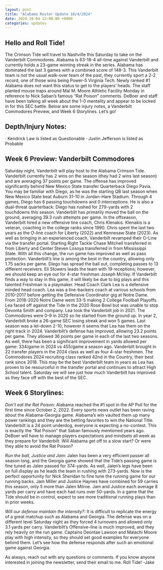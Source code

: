 ```yaml
---
layout: post
title: "Alabama Roster Update 10/4/2024"
date: 2024-10-04 12:00:00 +0000
categories: updates
---
```


## Hello and Roll Tide!
The Crimson Tide will travel to Nashville this Saturday to take on the Vanderbilt Commodores. Alabama is 63-18-4 all-time against Vanderbilt and currently holds a 23-game winning streak in the series. Alabama has dominated the last 3 games with a combined score of 148-3. This Vanderbilt team is not the usual walk-over team of the past, they currently sport a 2-2 record, one of those wins being Power-5 Virginia Tech. Newly ranked #1 Alabama does not want this status to get to the players’ heads. The staff planted mouse traps around Mal M. Moore Athletic Facility Monday in reference to Nick Saban’s famous “Rat Poison” comments. DeBoer and staff have been talking all week about the 1-0 mentality and appear to be locked in for this SEC battle. Below are some injury notes, a Vanderbilt Commodores Preview, and Week 6 Storylines. Let’s go!
 
## Depth/Injury Notes:
·        Kendrick Law is listed as Questionable
·        Justin Jefferson is listed as Probable
 
## Week 6 Preview: Vanderbilt Commodores
Saturday night, Vanderbilt will play host to the Alabama Crimson Tide. Vanderbilt currently has 2 wins on the season (they had 2 wins last season) and are averaging 37 points per game. The offense has improved significantly behind New Mexico State transfer Quarterback Diego Pavia. You may be familiar with Diego, as he was the starting QB last season when New Mexico State beat Auburn 31-10 in Jordan-Hare Stadium. Through 4 games, Diego has 6 passing touchdowns and 0 interceptions. He is also a dual-threat quarterback: Diego has rushed for 279-yards with 2 touchdowns this season. Vanderbilt has primarily moved the ball on the ground, averaging 39.3 rush attempts per game. In the offseason, Vanderbilt hired a new offensive line coach, Chris Klenakis. Klenakis is a veteran, coaching in the college ranks since 1990. Chris spent the last two years as the O-line coach for Liberty (2022) and Kennesaw State (2023). As well as bringing in an experienced coach, Vanderbilt revamped their O-Line via the transfer portal. Starting Right Tackle Chase Mitchell transferred in from Liberty and Center Steven Losoya transferred in from Mississippi State. With all this change, the run game has improved as well as pass protection. Vanderbilt’s line is among the best in the country, allowing only 1.75 sacks per game. Diego has spread the ball out, completing passes to 13 different receivers. Eli Stowers leads the team with 19 receptions; however, we should keep an eye out for 4-star freshman Joseph McVay. If Vanderbilt finds a way to stay in this game, it will likely be due to big plays and this talented Freshman is a playmaker.
Head Coach Clark Lea is a defensive minded head coach. Lea was a line-backers coach at various schools from 2010-2017 before getting the Defensive Coordinator gig at Notre Dame. From 2018-2020 Notre Dame went 33-5 making 2 College Football Playoffs. Lea faced off against the Tide in the 2020 Rose Bowl but was unable to stop Devonta Smith and company. Lea took the Vanderbilt job in 2021. The Commodores were 0-9 in 2020 so he started from the ground up. In year 2, Vanderbilt broke a 26-game SEC losing streak and won 5 games. Last season was a let-down 2-10, however it seems that Lea has them on the right track in 2024. Vanderbilt’s defense has improved, allowing 23.2 points per game. They allowed 36 points per game in each of the last two seasons. As well, there has been a significant improvement in yards allowed per game: 334/game in 2024 vs 455/game a season ago.
Vanderbilt brought in 22 transfer players in the 2024 class as well as four 4-star freshmen. The Commodores 2024 recruiting class ranked 42nd in the Country, their best rank since 2018. This may be the best Vanderbilt team in years as Lea has proven to be resourceful in the transfer portal and continues to attract High School talent. Saturday we will see just how much Vanderbilt has improved as they face off with the best of the SEC.
 
## Week 6 Storylines:
*Don’t eat the Rat Poison:* Alabama reached the #1 spot in the AP Poll for the first time since October 2, 2022. Every sports news outlet has been raving about the Alabama-Georgia game. Alabama’s win vaulted them up many power rankings and they are the betting favorites to win the National Title. Vanderbilt is a 24 point underdog, everyone is expecting a no-contest. This is exactly the “Rat Poison” that Saban famously mentioned years ago. DeBoer will have to manage players expectations and mindsets all week as they prepare for Vanderbilt. Will Alabama get off to a slow start? Or were they able to avoid the Rat Poison?
 
*Run the ball, Justice and Jam:* Jalen has been a very efficient passer all season long, and the Georgia game showed that the Tide’s passing game is fine tuned as Jalen passed for 374-yards.  As well, Jalen’s legs have been on full display as he leads the team in rushing with 273-yards. Now is the perfect opportunity for Nick Sheridan to fine tune the running game for our running backs. Jam Miller and Justice Haynes have combined for 59 carries this season, only 5 more than Jalen Milroe. Jam and Justice each average 8 yards per carry and have each had runs over 50-yards. In a game that the Tide should be in control, expect to see more traditional running plays than in prior weeks.
 
*Will our defense maintain the intensity?:* It is difficult to replicate the energy of a great matchup such as Alabama and Georgia. The defense was on a different level Saturday night as they forced 4 turnovers and allowed only 3.1 yards per carry. Vanderbilt’s Offensive-line is much improved, and they rely heavily on the run game. Captains Deontae Lawson and Malachi Moore play with high intensity, so they should set good examples for everyone behind them. Let’s see how the defense responds after such an emotional game against Georgia. 

As always, reach out with any questions or comments. If you know anyone interested in joining the newsletter, send their email to me.
Roll Tide!
-Jake
